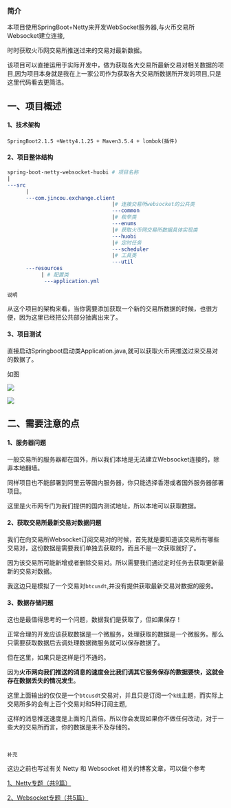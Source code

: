 
### 简介

本项目使用SpringBoot+Netty来开发WebSocket服务器,与火币交易所Websocket建立连接,

时时获取火币网交易所推送过来的交易对最新数据。

该项目可以直接运用于实际开发中，做为获取各大交易所最新交易对相关数据的项目,因为项目本身就是我在上一家公司作为获取各大交易所数据所开发的项目,只是这里代码看去更简洁。


## 一、项目概述

#### 1、技术架构

```
SpringBoot2.1.5 +Netty4.1.25 + Maven3.5.4 + lombok(插件)
```

#### 2、项目整体结构

```makefile
spring-boot-netty-websocket-huobi # 项目名称
|
---src
      |
      ---com.jincou.exchange.client
                                  |# 连接交易所websocket的公共类
                                  ---common
                                  |# 枚举类
                                  ---enums
                                  |# 获取火币网交易所数据具体实现类
                                  ---huobi
                                  |# 定时任务
                                  ---scheduler    
                                  |# 工具类
                                  ---util
      ---resources                
           | # 配置类
            ---application.yml
```

`说明`

从这个项目的架构来看，当你需要添加获取一个新的交易所数据的时候，也很方便，因为这里已经把公共部分抽离出来了。

#### 3、项目测试

直接启动Springboot启动类Application.java,就可以获取火币网推送过来交易对的数据了。

如图

![](https://img2018.cnblogs.com/blog/1090617/201907/1090617-20190731184311639-1781494089.gif)

![](https://img2018.cnblogs.com/blog/1090617/201907/1090617-20190731185211763-899166739.png)


## 二、需要注意的点

#### 1、服务器问题

一般交易所的服务器都在国外，所以我们本地是无法建立Websocket连接的，除非本地翻墙。

同样项目也不能部署到阿里云等国内服务器，你只能选择香港或者国外服务器部署项目。

这里是火币网专门为我们提供的国内测试地址，所以本地可以获取数据。

#### 2、获取交易所最新交易对数据问题

我们在向交易所Websocket订阅交易对的时候，首先就是要知道该交易所有哪些交易对，这份数据是需要我们单独去获取的，而且不是一次获取就好了。

因为该交易所可能新增或者删除交易对。所以需要我们通过定时任务去获取更新最新的交易对数据。

我这边只是模拟了一个交易对`btcusdt`,并没有提供获取最新交易对数据的服务。

#### 3、数据存储问题

这也是最值得思考的一个问题，数据我们是获取了，但如果保存！

正常合理的开发应该获取数据是一个微服务，处理获取的数据是一个微服务。那么只需要获取数据后去调处理数据微服务就可以保存数据了。

但在这里，如果只是这样是行不通的。

因为**火币网向我们推送的消息的速度会比我们调其它服务保存的数据要快，这就会存在数据丢失的情况发生**。

这里上面输出的仅仅是一个`btcusdt`交易对，并且只是订阅一个`k线`主题，而实际上交易所多的会有上百个交易对和5种订阅主题,

这样的消息推送速度是上面的几百倍。所以你会发现如果你不做任何改动，对于一些大的交易所而言，你的数据是来不及存储的。

<br>

`补充`

这边之前也写过有关 Netty 和 Websocket 相关的博客文章，可以做个参考

[1、Netty专题（共9篇）](https://www.cnblogs.com/qdhxhz/category/1343708.html)

[2、Websocket专题（共5篇）](https://www.cnblogs.com/qdhxhz/category/1166311.html)

